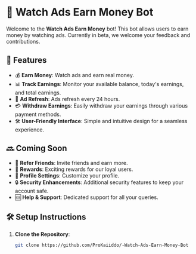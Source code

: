 # 🚀 Watch Ads Earn Money Bot

Welcome to the **Watch Ads Earn Money** bot! This bot allows users to earn money by watching ads. Currently in beta, we welcome your feedback and contributions.

## 🌟 Features

- 💰 **Earn Money**: Watch ads and earn real money.
- 📊 **Track Earnings**: Monitor your available balance, today's earnings, and total earnings.
- 🔄 **Ad Refresh**: Ads refresh every 24 hours.
- 💳 **Withdraw Earnings**: Easily withdraw your earnings through various payment methods.
- 🛠 **User-Friendly Interface**: Simple and intuitive design for a seamless experience.

## 🔜 Coming Soon

- 👥 **Refer Friends**: Invite friends and earn more.
- 🎁 **Rewards**: Exciting rewards for our loyal users.
- 🔧 **Profile Settings**: Customize your profile.
- 🔒 **Security Enhancements**: Additional security features to keep your account safe.
- 🆘 **Help & Support**: Dedicated support for all your queries.

## 🛠 Setup Instructions

1. **Clone the Repository**:
   ```bash
   git clone https://github.com/ProKaiiddo/-Watch-Ads-Earn-Money-Bot
